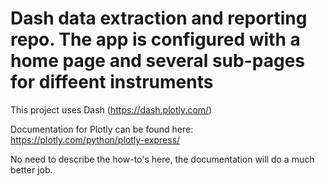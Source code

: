 
# Dash data extraction and reporting repo.  The app is configured with a home page and several sub-pages for diffeent instruments

This project uses Dash (https://dash.plotly.com/) 

Documentation for Plotly can be found here:
https://plotly.com/python/plotly-express/

No need to describe the how-to's here, the documentation will do a much better job.


